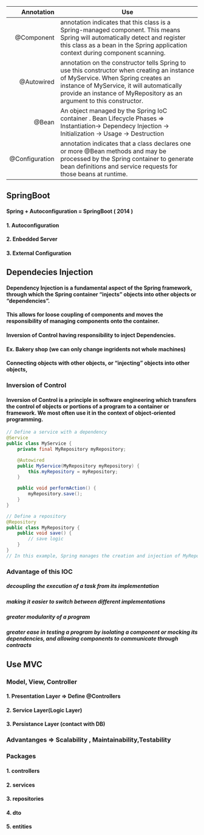 [comment]: <> ( [!NOTE])

[comment]: <> ( Useful information that users should know, even when skimming content.)


| Annotation | Use|
|-----:|-----------|
|     @Component| annotation indicates that this class is a Spring-managed component. This means Spring will automatically detect and register this class as a bean in the Spring application context during component scanning.|
|     @Autowired| annotation on the constructor tells Spring to use this constructor when creating an instance of MyService. When Spring creates an instance of MyService, it will automatically provide an instance of MyRepository as an argument to this constructor.    |
|     @Bean     | An object managed by the Spring IoC container . Bean Lifecycle Phases => Instantiation-> Dependecy Injection -> Initialization -> Usage -> Destruction    |
|     @Configuration    | annotation indicates that a class declares one or more @Bean methods and may be processed by the Spring container to generate bean definitions and service requests for those beans at runtime.    |
## SpringBoot 
#### Spring + Autoconfiguration = SpringBoot ( 2014 )

#### 1. Autoconfiguration
#### 2. Enbedded Server
#### 3. External Configuration


## Dependecies Injection

#### Dependency Injection is a fundamental aspect of the Spring framework, through which the Spring container “injects” objects into other objects or “dependencies”.
#### This allows for loose coupling of components and moves the responsibility of managing components onto the container.
#### Inversion of Control having responsibility to inject Dependencies.
#### Ex. Bakery shop (we can only change ingridents not whole machines)
#### Connecting objects with other objects, or “injecting” objects into other objects,
### Inversion of Control
#### Inversion of Control is a principle in software engineering which transfers the control of objects or portions of a program to a container or framework. We most often use it in the context of object-oriented programming.

``` java
// Define a service with a dependency
@Service
public class MyService {
    private final MyRepository myRepository;

    @Autowired
    public MyService(MyRepository myRepository) {
        this.myRepository = myRepository;
    }

    public void performAction() {
        myRepository.save();
    }
}

// Define a repository
@Repository
public class MyRepository {
    public void save() {
        // save logic
    }
}
// In this example, Spring manages the creation and injection of MyRepository into MyService.
```

### Advantage of this IOC

##### decoupling the execution of a task from its implementation
##### making it easier to switch between different implementations
##### greater modularity of a program
##### greater ease in testing a program by isolating a component or mocking its dependencies, and allowing components to communicate through contracts

## Use MVC
### Model, View, Controller
#### 1. Presentation Layer => Define @Controllers
#### 2. Service Layer(Logic Layer)
#### 3. Persistance Layer (contact with DB)

### Advantanges => Scalability , Maintainability,Testability

### Packages 
#### 1. controllers
#### 2. services
#### 3. repositories
#### 4. dto
#### 5. entities


